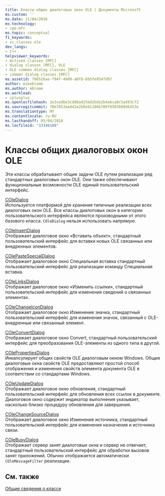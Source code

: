 ```yaml
---
title: Классы общих диалоговых окон OLE | Документы Microsoft
ms.custom: ''
ms.date: 11/04/2016
ms.technology:
- cpp-mfc
ms.topic: conceptual
f1_keywords:
- vc.classes.ole
dev_langs:
- C++
helpviewer_keywords:
- ActiveX classes [MFC]
- dialog classes [MFC], OLE
- OLE common dialog classes [MFC]
- common dialog classes [MFC]
ms.assetid: 706526ae-f94f-4909-a0f8-6b5fe954fd97
author: mikeblome
ms.author: mblome
ms.workload:
- cplusplus
ms.openlocfilehash: 2e3cedbe3cd08a425bd2bde2b4a6ca8c5a493c72
ms.sourcegitcommit: 76b7653ae443a2b8eb1186b789f8503609d6453e
ms.translationtype: MT
ms.contentlocale: ru-RU
ms.lasthandoff: 05/04/2018
ms.locfileid: "33348108"
---
```

# <a name="ole-common-dialog-classes"></a>Классы общих диалоговых окон OLE
Эти классы обрабатывают общие задачи OLE путем реализации ряд стандартных диалоговых окон OLE. Они также обеспечивают функциональные возможности OLE единый пользовательский интерфейс.  
  
 [COleDialog](../mfc/reference/coledialog-class.md)  
 Используется платформой для хранения типичные реализации всех диалоговых окон OLE. Все классы диалоговых окон в категории пользовательского интерфейса являются производными от этого базового класса. `COleDialog` нельзя использовать напрямую.  
  
 [COleInsertDialog](../mfc/reference/coleinsertdialog-class.md)  
 Отображает диалоговое окно «Вставить объект», стандартный пользовательский интерфейс для вставки новых OLE связанных или внедренных элементов.  
  
 [COlePasteSpecialDialog](../mfc/reference/colepastespecialdialog-class.md)  
 Отображает диалоговое окно Специальная вставка стандартный пользовательский интерфейс для реализации команду Специальная вставка.  
  
 [COleLinksDialog](../mfc/reference/colelinksdialog-class.md)  
 Отображает диалоговое окно «Изменить ссылки», стандартный пользовательский интерфейс для изменения сведений о связанных элементах.  
  
 [COleChangeIconDialog](../mfc/reference/colechangeicondialog-class.md)  
 Отображает диалоговое окно Изменение значка, стандартный пользовательский интерфейс для изменения значок, связанный с OLE-внедренные или связанный элемент.  
  
 [COleConvertDialog](../mfc/reference/coleconvertdialog-class.md)  
 Отображает диалоговое окно Convert, стандартный пользовательский интерфейс для преобразования OLE-элементы из одного типа в другой.  
  
 [COlePropertiesDialog](../mfc/reference/colepropertiesdialog-class.md)  
 Инкапсулирует общих свойств OLE диалоговым окном Windows. Общие диалоговые окна свойств OLE предоставляют простой способ отображения и изменения свойств элемента документа OLE в соответствии со стандартами Windows.  
  
 [COleUpdateDialog](../mfc/reference/coleupdatedialog-class.md)  
 Отображает диалоговое окно обновления, стандартный пользовательский интерфейс для обновления всех ссылок в документе. Диалоговое окно содержит индикатор выполнения указывает, насколько близко процедуру обновления для завершения.  
  
 [COleChangeSourceDialog](../mfc/reference/colechangesourcedialog-class.md)  
 Отображает диалоговое окно Изменение источника, стандартный пользовательский интерфейс для изменения назначения и источника связи.  
  
 [COleBusyDialog](../mfc/reference/colebusydialog-class.md)  
 Отображает сервер занят диалоговые окна и сервер не отвечает, стандартный пользовательский интерфейс для обработки вызовов занят приложений. Обычно отображается автоматически `COleMessageFilter` реализации.  
  
## <a name="see-also"></a>См. также  
 [Общие сведения о классе](../mfc/class-library-overview.md)


